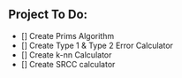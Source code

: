 ## Project To Do:
- [] Create Prims Algorithm
- [] Create Type 1 & Type 2 Error Calculator
- [] Create k-nn Calculator
- [] Create SRCC calculator
